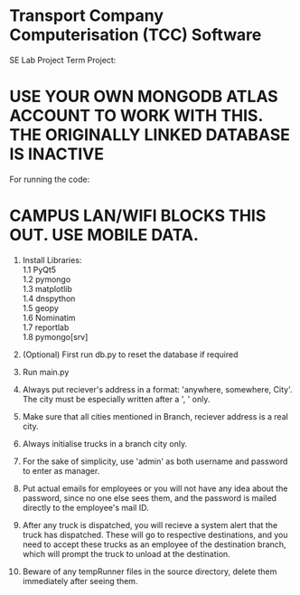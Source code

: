 # Transport Company Computerisation (TCC) Software
SE Lab Project Term Project:

# USE YOUR OWN MONGODB ATLAS ACCOUNT TO WORK WITH THIS. THE ORIGINALLY LINKED DATABASE IS INACTIVE

For running the code:

# CAMPUS LAN/WIFI BLOCKS THIS OUT. USE MOBILE DATA.

1. Install Libraries:\
    1.1 PyQt5\
    1.2 pymongo\
    1.3 matplotlib\
    1.4 dnspython\
    1.5 geopy\
    1.6 Nominatim\
    1.7 reportlab\
    1.8 pymongo[srv]

2. (Optional) First run db.py to reset the database if required

3. Run main.py

4. Always put reciever's address in a format: 'anywhere, somewhere, City'. The city must be especially written after a ', ' only.

5. Make sure that all cities mentioned in Branch, reciever address is a real city.

6. Always initialise trucks in a branch city only.

7. For the sake of simplicity, use 'admin' as both username and password to enter as manager.

8. Put actual emails for employees or you will not have any idea about the password, since no one else sees them, and the password is mailed directly to the employee's mail ID.

9. After any truck is dispatched, you will recieve a system alert that the truck has dispatched. These will go to respective destinations, and you need to accept these trucks as an employee of the destination branch, which will prompt the truck to unload at the destination.

10. Beware of any tempRunner files in the source directory, delete them immediately after seeing them.
